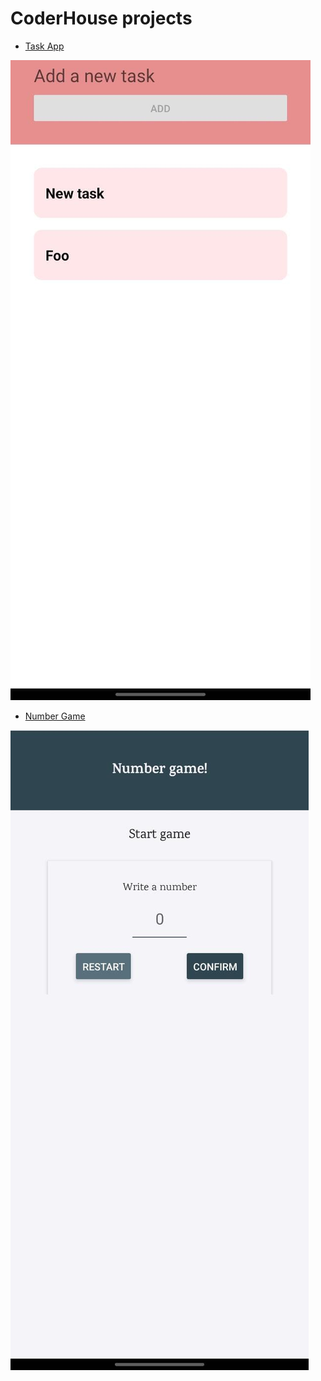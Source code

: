 # CoderHouse projects

- [Task App](task-app)

![TaskApp](task-app/screenshot.jpeg)

- [Number Game](number-game)

![NumberGame](number-game/screenshot.jpeg)